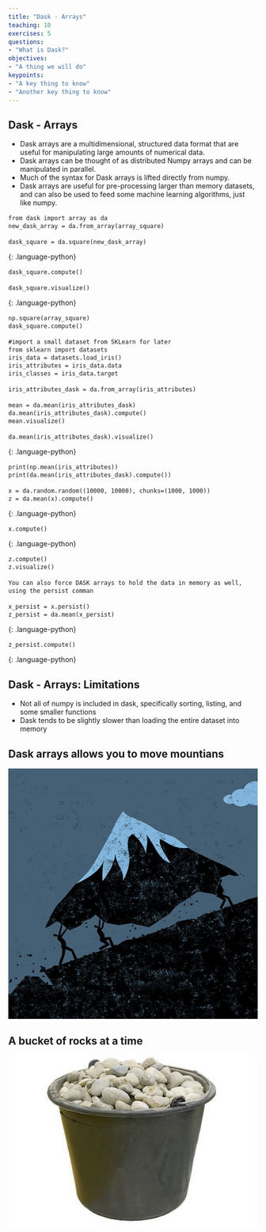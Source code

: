 ```yaml
---
title: "Dask - Arrays"
teaching: 10
exercises: 5
questions:
- "What is Dask?"
objectives:
- "A thing we will do"
keypoints:
- "A key thing to know"
- "Another key thing to know"
---
```


## Dask - Arrays

* Dask arrays are a multidimensional, structured data format that are useful for manipulating large amounts of numerical data. 
* Dask arrays can be thought of as distributed Numpy arrays and can be manipulated in parallel.
* Much of the syntax for Dask arrays is lifted directly from numpy.
* Dask arrays are useful for pre-processing larger than memory datasets, and can also be used to feed some machine learning algorithms, just like numpy.

~~~
from dask import array as da
new_dask_array = da.from_array(array_square)

dask_square = da.square(new_dask_array)
~~~
{: .language-python}

~~~
dask_square.compute()

dask_square.visualize()
~~~
{: .language-python}

~~~
np.square(array_square)
dask_square.compute()

#import a small dataset from SKLearn for later
from sklearn import datasets
iris_data = datasets.load_iris()
iris_attributes = iris_data.data
iris_classes = iris_data.target

iris_attributes_dask = da.from_array(iris_attributes)

mean = da.mean(iris_attributes_dask)
da.mean(iris_attributes_dask).compute()
mean.visualize()

da.mean(iris_attributes_dask).visualize()
~~~
{: .language-python}

~~~
print(np.mean(iris_attributes))
print(da.mean(iris_attributes_dask).compute())

x = da.random.random((10000, 10000), chunks=(1000, 1000))
z = da.mean(x).compute()
~~~
{: .language-python}

~~~
x.compute()
~~~
{: .language-python}

~~~
z.compute()
z.visualize()

You can also force DASK arrays to hold the data in memory as well, using the persist comman

x_persist = x.persist()
z_persist = da.mean(x_persist)
~~~
{: .language-python}

~~~
z_persist.compute()
~~~
{: .language-python}

## Dask - Arrays: Limitations

* Not all of numpy is included in dask, specifically sorting, listing, and some smaller functions
* Dask tends to be slightly slower than loading the entire dataset into memory

## Dask arrays allows you to move mountians

![](../fig/Picture6.jpg)

## A bucket of rocks at a time

![](../fig/Picture5.jpg)